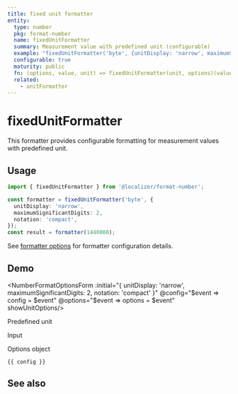 ```yaml
---
title: fixed unit formatter
entity:
  type: number
  pkg: format-number
  name: fixedUnitFormatter
  summary: Measurement value with predefined unit (configurable)
  example: "fixedUnitFormatter('byte', {unitDisplay: 'narrow', maximumSignificantDigits: 2, notation: 'compact'})(1440000)"
  configurable: true
  maturity: public
  fn: (options, value, unit) => fixedUnitFormatter(unit, options)(value)
  related:
    - unitFormatter
---
```


# fixedUnitFormatter <Package name="format-number"/>

This formatter provides configurable formatting for measurement values with predefined unit.

## Usage

```typescript twoslash
import { fixedUnitFormatter } from '@localizer/format-number';

const formatter = fixedUnitFormatter('byte', {
  unitDisplay: 'narrow',
  maximumSignificantDigits: 2,
  notation: 'compact',
});
const result = formatter(1440000);
```

See [formatter options](./options/index.md) for formatter configuration details.

## Demo

<script setup>
  import { ref, computed } from 'vue';
  import { NFormItem } from 'naive-ui/es/form';
  import { NInputNumber } from 'naive-ui/es/input-number';
  import { NSelect } from 'naive-ui/es/select';
  import { NDivider } from 'naive-ui/es/divider';
  import NumberFormatOptionsForm from './NumberFormatOptionsForm.vue';

  const value = ref(1440000);
  const config = ref();
  const options = ref({});

  const unitNom = ref('byte');
  const unitDen = ref();

  const unitOptions = Intl.supportedValuesOf('unit').map(unit => ({label: `${unit}`, value: unit}));
  const unit = computed(() => {
    if (!unitDen.value) {
      return unitNom.value;
    } else {
      return unitNom.value + '-per-' + unitDen.value;
    }
  })

</script>

<EntityDemo :args="[options, value, unit]">

<NumberFormatOptionsForm :initial="{ unitDisplay: 'narrow', maximumSignificantDigits: 2, notation: 'compact' }" @config="$event => config = $event" @options="$event => options = $event" showUnitOptions/>

<NDivider title-placement="left">Predefined unit</NDivider>
<NFormItem label="Unit (nominator)"><NSelect filterable v-model:value="unitNom" :options="unitOptions"/></NFormItem>
<NFormItem label="Unit (denominator)"><NSelect clearable filterable v-model:value="unitDen" :options="unitOptions"/></NFormItem>

<NDivider title-placement="left">Input</NDivider>
<NFormItem label="Value"><NInputNumber clearable v-model:value="value" /></NFormItem>

<NDivider title-placement="left">Options object</NDivider>

```-vue
{{ config }}
```

</EntityDemo>

## See also

<Entities />
